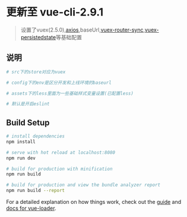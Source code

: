 # 更新至 vue-cli-2.9.1

> 设置了vuex(2.5.0),[axios](https://github.com/axios/axios),baseUrl,[vuex-router-sync](https://github.com/vuejs/vuex-router-sync),[vuex-persistedstate](https://github.com/robinvdvleuten/vuex-persistedstate)等基础配置

## 说明
``` bash
# src下的store对应为vuex

# config下的env是区分开发和上线环境的baseurl

# assets下的less里面为一些基础样式变量设置(已配置less)

# 默认是开启eslint
```

## Build Setup

``` bash
# install dependencies
npm install

# serve with hot reload at localhost:8080
npm run dev

# build for production with minification
npm run build

# build for production and view the bundle analyzer report
npm run build --report
```

For a detailed explanation on how things work, check out the [guide](http://vuejs-templates.github.io/webpack/) and [docs for vue-loader](http://vuejs.github.io/vue-loader).
